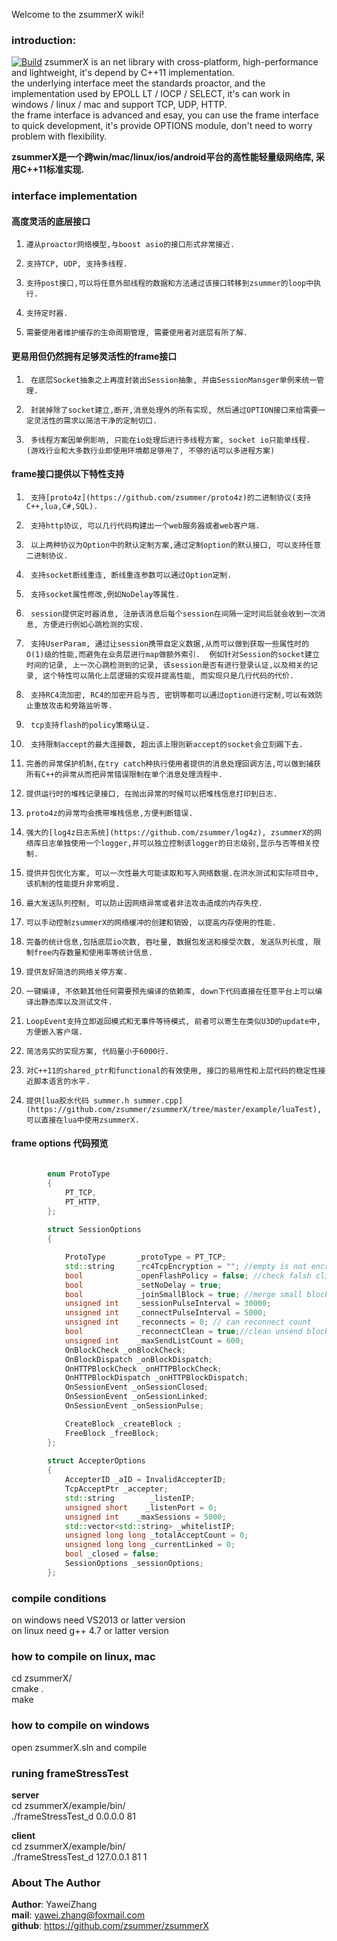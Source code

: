 Welcome to the zsummerX wiki!  
  
### introduction:  

[![Build](https://github.com/zsummer/zsummerX/actions/workflows/cmake_mr_ci.yml/badge.svg)](https://github.com/zsummer/zsummerX/actions/workflows/cmake_mr_ci.yml)
zsummerX is an net library with cross-platform, high-performance and lightweight, it's depend by C++11 implementation.    
the underlying interface meet the standards proactor, and the implementation used by EPOLL LT / IOCP / SELECT, it's can work in windows / linux / mac  and support TCP, UDP, HTTP.  
the frame interface is advanced and esay, you can use the frame interface to quick development, it's provide OPTIONS module, don't need to worry problem with flexibility.  
    
  
**zsummerX是一个跨win/mac/linux/ios/android平台的高性能轻量级网络库, 采用C++11标准实现.**  
  
  
### interface implementation   
#### 高度灵活的底层接口    
1.     遵从proactor网络模型,与boost asio的接口形式非常接近.
2.     支持TCP, UDP, 支持多线程.  
3.     支持post接口,可以将任意外部线程的数据和方法通过该接口转移到zsummer的loop中执行.  
4.     支持定时器.  
5.     需要使用者维护缓存的生命周期管理, 需要使用者对底层有所了解.  
   
#### 更易用但仍然拥有足够灵活性的frame接口   
1.      在底层Socket抽象之上再度封装出Session抽象, 并由SessionMansger单例来统一管理.  
2.      封装掉除了socket建立,断开,消息处理外的所有实现, 然后通过OPTION接口来给需要一定灵活性的需求以简洁干净的定制切口.    
3.      多线程方案因单例影响, 只能在io处理后进行多线程方案, socket io只能单线程. (游戏行业和大多数行业即使用环境都足够用了, 不够的话可以多进程方案)    
  
   
#### frame接口提供以下特性支持    
1.      支持[proto4z](https://github.com/zsummer/proto4z)的二进制协议(支持C++,lua,C#,SQL).  
2.      支持http协议, 可以几行代码构建出一个web服务器或者web客户端.    
3.      以上两种协议为Option中的默认定制方案,通过定制option的默认接口, 可以支持任意二进制协议.        
4.      支持socket断线重连, 断线重连参数可以通过Option定制.      
5.      支持socket属性修改,例如NoDelay等属性.  
6.      session提供定时器消息, 注册该消息后每个session在间隔一定时间后就会收到一次消息, 方便进行例如心跳检测的实现.  
7.      支持UserParam, 通过让session携带自定义数据,从而可以做到获取一些属性时的O(1)级的性能,而避免在业务层进行map做额外索引.  例如针对Session的socket建立时间的记录, 上一次心跳检测到的记录, 该session是否有进行登录认证,以及相关的记录, 这个特性可以简化上层逻辑的实现并提高性能, 而实现只是几行代码的代价.   
8.      支持RC4流加密, RC4的加密开启与否, 密钥等都可以通过option进行定制,可以有效防止重放攻击和旁路监听等.     
9.      tcp支持flash的policy策略认证.  
10.      支持限制accept的最大连接数, 超出该上限则新accept的socket会立刻踢下去.  
11.     完善的异常保护机制,在try catch种执行使用者提供的消息处理回调方法,可以做到捕获所有C++的异常从而把异常错误限制在单个消息处理流程中.
12.     提供运行时的堆栈记录接口, 在抛出异常的时候可以把堆栈信息打印到日志.  
13.     proto4z的异常均会携带堆栈信息,方便判断错误.
14.     强大的[log4z日志系统](https://github.com/zsummer/log4z), zsummerX的网络库日志单独使用一个logger,并可以独立控制该logger的日志级别,显示与否等相关控制.  
15.     提供并包优化方案, 可以一次性最大可能读取和写入网络数据.在洪水测试和实际项目中,该机制的性能提升非常明显.  
16.     最大发送队列控制, 可以防止因网络异常或者非法攻击造成的内存失控.  
17.     可以手动控制zsummerX的网络缓冲的创建和销毁, 以提高内存使用的性能.  
18.     完备的统计信息,包括底层io次数, 吞吐量, 数据包发送和接受次数, 发送队列长度, 限制free内存数量和使用率等统计信息.  
19.     提供友好简洁的网络关停方案.  
20.     一键编译, 不依赖其他任何需要预先编译的依赖库, down下代码直接在任意平台上可以编译出静态库以及测试文件.  
21.     LoopEvent支持立即返回模式和无事件等待模式, 前者可以寄生在类似U3D的update中, 方便嵌入客户端.  
22.     简洁务实的实现方案, 代码量小于6000行.  
23.     对C++11的shared_ptr和functional的有效使用, 接口的易用性和上层代码的稳定性接近脚本语言的水平.   
24.     提供[lua胶水代码 summer.h summer.cpp](https://github.com/zsummer/zsummerX/tree/master/example/luaTest), 可以直接在lua中使用zsummerX.    
  
#### frame options 代码预览   
```C++

        enum ProtoType
        {
            PT_TCP,
            PT_HTTP,
        };
        
        struct SessionOptions 
        {

            ProtoType       _protoType = PT_TCP;
            std::string     _rc4TcpEncryption = ""; //empty is not encryption 
            bool            _openFlashPolicy = false; //check falsh client  
            bool            _setNoDelay = true; 
            bool            _joinSmallBlock = true; //merge small block  
            unsigned int    _sessionPulseInterval = 30000;  
            unsigned int    _connectPulseInterval = 5000;  
            unsigned int    _reconnects = 0; // can reconnect count 
            bool            _reconnectClean = true;//clean unsend block . 
            unsigned int    _maxSendListCount = 600;
            OnBlockCheck _onBlockCheck;
            OnBlockDispatch _onBlockDispatch;
            OnHTTPBlockCheck _onHTTPBlockCheck;
            OnHTTPBlockDispatch _onHTTPBlockDispatch;
            OnSessionEvent _onSessionClosed;
            OnSessionEvent _onSessionLinked;
            OnSessionEvent _onSessionPulse;

            CreateBlock _createBlock ;
            FreeBlock _freeBlock;
        };
        
        struct AccepterOptions
        {
            AccepterID _aID = InvalidAccepterID;
            TcpAcceptPtr _accepter;
            std::string        _listenIP;
            unsigned short    _listenPort = 0;
            unsigned int    _maxSessions = 5000;
            std::vector<std::string> _whitelistIP;
            unsigned long long _totalAcceptCount = 0;
            unsigned long long _currentLinked = 0;
            bool _closed = false;
            SessionOptions _sessionOptions;
        };
```   
### compile conditions   
on windows need VS2013 or latter version  
on linux need g++ 4.7 or latter version  
  
### how to compile on linux, mac    
cd zsummerX/  
cmake .  
make  

### how to compile on windows   
open zsummerX.sln and compile  

### runing frameStressTest  
**server**  
cd zsummerX/example/bin/  
./frameStressTest_d 0.0.0.0 81  

**client**  
cd zsummerX/example/bin/   
./frameStressTest_d 127.0.0.1 81 1  

  
### About The Author  
**Author**: YaweiZhang  
**mail**: yawei.zhang@foxmail.com  
**github**: https://github.com/zsummer/zsummerX  
